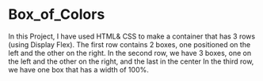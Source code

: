 # Box_of_Colors
In this Project, I have used HTML&amp; CSS to make a container that has 3 rows (using Display Flex). The first row contains 2 boxes, one positioned on the left and the other on the right. In the second row, we have 3 boxes, one on the left and the other on the right, and the last in the center In the third row, we have one box that has a width of 100%.
